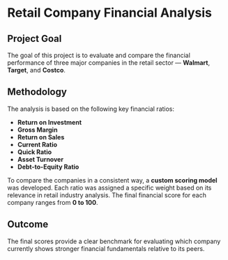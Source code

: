 # Retail Company Financial Analysis

## Project Goal

The goal of this project is to evaluate and compare the financial performance of three major companies in the retail sector — **Walmart**, **Target**, and **Costco**.

## Methodology

The analysis is based on the following key financial ratios:

- **Return on Investment**
- **Gross Margin**
- **Return on Sales**
- **Current Ratio**
- **Quick Ratio**
- **Asset Turnover**
- **Debt-to-Equity Ratio**

To compare the companies in a consistent way, a **custom scoring model** was developed. Each ratio was assigned a specific weight based on its relevance in retail industry analysis. The final financial score for each company ranges from **0 to 100**.

## Outcome

The final scores provide a clear benchmark for evaluating which company currently shows stronger financial fundamentals relative to its peers.
